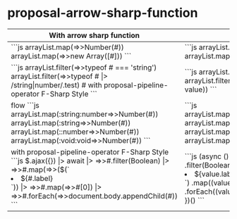 # proposal-arrow-sharp-function

<table>
<thead>
<tr>
<th>With arrow sharp function</th>
<th>Stage</th>
</tr>
</thead>
<tbody>
<tr>
<td>
```js
arrayList.map(=>>Number(#))
arrayList.map(=>>new Array([#]))
```
</td>
<td>
```js
arrayList.map((value)=>Number(value))
arrayList.map((value)=>new Array([value]))
```
</td>
</tr>
<tr>
<td>
```js
arrayList.filter(=>>typeof # === 'string')
arrayList.filter(=>>typeof # |> /string|number/.test) # with proposal-pipeline-operator F-Sharp Style 
```
</td>
<td>
```js
arrayList.filter((value)=>typeof value === 'string')
arrayList.filter((value)=>/string|number/.test(typeof value))
```
</td>
</tr>
</tr>
<tr>
<td>
flow
```js
arrayList.map(:string:number=>>Number(#))
arrayList.map(:string=>>Number(#))
arrayList.map(::number=>>Number(#))
arrayList.map(:void:void=>>Number(#))
```
</td>
<td>
```js
arrayList.map((value:string):number=>>Number(#))
arrayList.map((value:string):any:number=>>Number(#))
arrayList.map((value:any):number=>>Number(#))
arrayList.map((value:void):void=>>Number(#))
```
</td>
</tr>
<tr>
<td>
with proposal-pipeline-operator F-Sharp Style 
```js
$.ajax({}) 
  |> await 
  |> =>>#.filter(Boolean)
  |> =>>#.map(=>>($(`<li>${#.label}</li>`))
  |> =>>#.map(=>>#[0])
  |> =>>#.forEach(=>>document.body.appendChild(#))
```
</td>
<td>
```js
(async ()=>{
  return (await $.ajax({}))
  .filter(Boolean)
  .map((value)=>$(`<li>${value.label}</li>`)
  .map((value)=>value[0])
  .forEach((value)=>document.body.appendChild(value))
})()
```
</td>
</tr>
</tbody>
</table>



